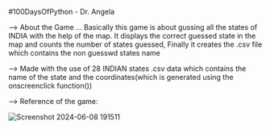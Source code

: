 #100DaysOfPython - Dr. Angela

--> About the Game ...
Basically this game is about gussing all the states of INDIA with the help of the map.
It displays the correct guessed state in the map and counts the number of states guessed,
Finally it creates the .csv file which contains the non guesswd states name

--> Made with the use of 28 INDIAN states .csv data which contains the name of the state 
and the coordinates(which is generated using the onscreenclick function())

--> Reference of the game:

![Screenshot 2024-06-08 191511](https://github.com/Harsha0130/Guess_Indian_States_Game/assets/127675058/d6609482-352b-403b-bbc6-7323d99ddb03)
